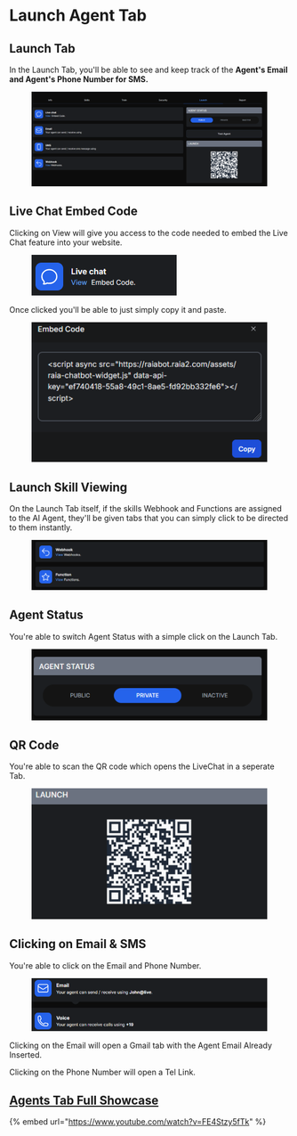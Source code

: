 # Launch Agent Tab

## Launch Tab

In the Launch Tab, you'll be able to see and keep track of the **Agent's Email and Agent's Phone Number for SMS.**

<figure><img src=".gitbook/assets/image (122).png" alt=""><figcaption></figcaption></figure>

## Live Chat Embed Code

Clicking on View will give you access to the code needed to embed the Live Chat feature into your website.

<figure><img src=".gitbook/assets/image (123).png" alt=""><figcaption></figcaption></figure>

Once clicked you'll be able to just simply copy it and paste.

<figure><img src=".gitbook/assets/image (125).png" alt=""><figcaption></figcaption></figure>

## Launch Skill Viewing

On the Launch Tab itself, if the skills Webhook and Functions are assigned to the AI Agent, they'll be given tabs that you can simply click to be directed to them instantly.

<figure><img src=".gitbook/assets/image (127).png" alt=""><figcaption></figcaption></figure>

## Agent Status

You're able to switch Agent Status with a simple click on the Launch Tab.

<figure><img src=".gitbook/assets/image (128).png" alt=""><figcaption></figcaption></figure>

## QR Code

You're able to scan the QR code which opens the LiveChat in a seperate Tab.

<figure><img src=".gitbook/assets/image (129).png" alt=""><figcaption></figcaption></figure>

## Clicking on Email & SMS

You're able to click on the Email and Phone Number.

<figure><img src=".gitbook/assets/image (130).png" alt=""><figcaption></figcaption></figure>

Clicking on the Email will open a Gmail tab with the Agent Email Already Inserted.

Clicking on the Phone Number will open a Tel Link.

## [Agents Tab Full Showcase](https://www.youtube.com/watch?v=FE4Stzy5fTk)

{% embed url="https://www.youtube.com/watch?v=FE4Stzy5fTk" %}
